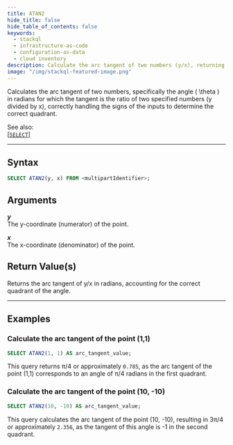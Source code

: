 ```yaml
---
title: ATAN2
hide_title: false
hide_table_of_contents: false
keywords:
  - stackql
  - infrastructure-as-code
  - configuration-as-data
  - cloud inventory
description: Calculate the arc tangent of two numbers (y/x), returning an angle in radians using SQL in StackQL.
image: "/img/stackql-featured-image.png"
---
```

Calculates the arc tangent of two numbers, specifically the angle \( \theta \) in radians for which the tangent is the ratio of two specified numbers (y divided by x), correctly handling the signs of the inputs to determine the correct quadrant.

See also:  
[[`SELECT`]](/docs/language-spec/select)

* * * 

## Syntax

```sql
SELECT ATAN2(y, x) FROM <multipartIdentifier>;
```

## Arguments

__*y*__  
The y-coordinate (numerator) of the point.

__*x*__  
The x-coordinate (denominator) of the point.

## Return Value(s)
Returns the arc tangent of y/x in radians, accounting for the correct quadrant of the angle.

* * *

## Examples

### Calculate the arc tangent of the point (1,1)

```sql
SELECT ATAN2(1, 1) AS arc_tangent_value;
```

This query returns π/4 or approximately `0.785`, as the arc tangent of the point (1,1) corresponds to an angle of π/4 radians in the first quadrant.

### Calculate the arc tangent of the point (10, -10)

```sql
SELECT ATAN2(10, -10) AS arc_tangent_value;
```

This query calculates the arc tangent of the point (10, -10), resulting in 3π/4 or approximately `2.356`, as the tangent of this angle is -1 in the second quadrant.

